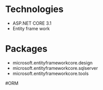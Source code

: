 # Technologies
- ASP.NET CORE 3.1
- Entity frame work
# Packages
- microsoft.entityframeworkcore.design
- microsoft.entityframeworkcore.sqlserver
- microsoft.entityframeworkcore.tools

#ORM

